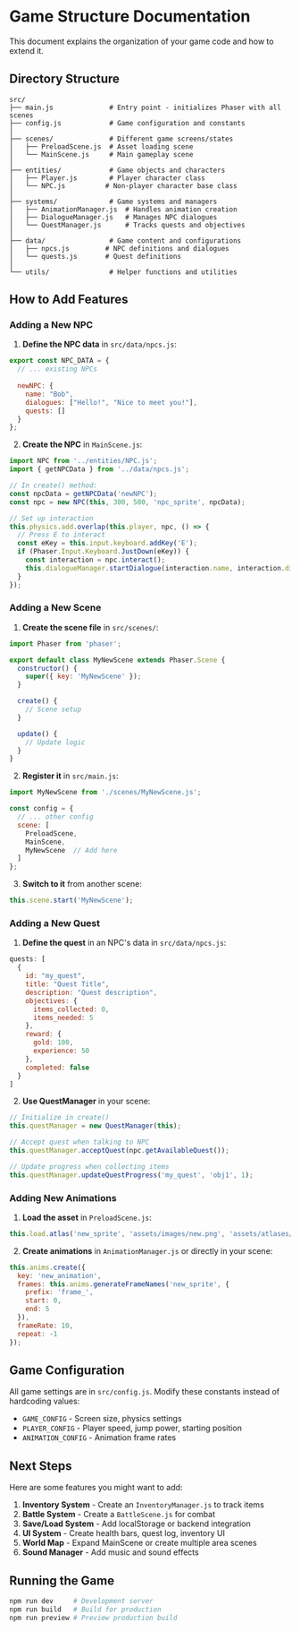 # Game Structure Documentation

This document explains the organization of your game code and how to extend it.

## Directory Structure

```
src/
├── main.js              # Entry point - initializes Phaser with all scenes
├── config.js            # Game configuration and constants
│
├── scenes/              # Different game screens/states
│   ├── PreloadScene.js  # Asset loading scene
│   └── MainScene.js     # Main gameplay scene
│
├── entities/            # Game objects and characters
│   ├── Player.js        # Player character class
│   └── NPC.js          # Non-player character base class
│
├── systems/             # Game systems and managers
│   ├── AnimationManager.js  # Handles animation creation
│   ├── DialogueManager.js   # Manages NPC dialogues
│   └── QuestManager.js      # Tracks quests and objectives
│
├── data/                # Game content and configurations
│   ├── npcs.js         # NPC definitions and dialogues
│   └── quests.js       # Quest definitions
│
└── utils/               # Helper functions and utilities
```

## How to Add Features

### Adding a New NPC

1. **Define the NPC data** in `src/data/npcs.js`:
```javascript
export const NPC_DATA = {
  // ... existing NPCs
  
  newNPC: {
    name: "Bob",
    dialogues: ["Hello!", "Nice to meet you!"],
    quests: []
  }
};
```

2. **Create the NPC** in `MainScene.js`:
```javascript
import NPC from '../entities/NPC.js';
import { getNPCData } from '../data/npcs.js';

// In create() method:
const npcData = getNPCData('newNPC');
const npc = new NPC(this, 300, 500, 'npc_sprite', npcData);

// Set up interaction
this.physics.add.overlap(this.player, npc, () => {
  // Press E to interact
  const eKey = this.input.keyboard.addKey('E');
  if (Phaser.Input.Keyboard.JustDown(eKey)) {
    const interaction = npc.interact();
    this.dialogueManager.startDialogue(interaction.name, interaction.dialogue);
  }
});
```

### Adding a New Scene

1. **Create the scene file** in `src/scenes/`:
```javascript
import Phaser from 'phaser';

export default class MyNewScene extends Phaser.Scene {
  constructor() {
    super({ key: 'MyNewScene' });
  }

  create() {
    // Scene setup
  }

  update() {
    // Update logic
  }
}
```

2. **Register it** in `src/main.js`:
```javascript
import MyNewScene from './scenes/MyNewScene.js';

const config = {
  // ... other config
  scene: [
    PreloadScene,
    MainScene,
    MyNewScene  // Add here
  ]
};
```

3. **Switch to it** from another scene:
```javascript
this.scene.start('MyNewScene');
```

### Adding a New Quest

1. **Define the quest** in an NPC's data in `src/data/npcs.js`:
```javascript
quests: [
  {
    id: "my_quest",
    title: "Quest Title",
    description: "Quest description",
    objectives: {
      items_collected: 0,
      items_needed: 5
    },
    reward: {
      gold: 100,
      experience: 50
    },
    completed: false
  }
]
```

2. **Use QuestManager** in your scene:
```javascript
// Initialize in create()
this.questManager = new QuestManager(this);

// Accept quest when talking to NPC
this.questManager.acceptQuest(npc.getAvailableQuest());

// Update progress when collecting items
this.questManager.updateQuestProgress('my_quest', 'obj1', 1);
```

### Adding New Animations

1. **Load the asset** in `PreloadScene.js`:
```javascript
this.load.atlas('new_sprite', 'assets/images/new.png', 'assets/atlases/new.json');
```

2. **Create animations** in `AnimationManager.js` or directly in your scene:
```javascript
this.anims.create({
  key: 'new_animation',
  frames: this.anims.generateFrameNames('new_sprite', { 
    prefix: 'frame_', 
    start: 0, 
    end: 5 
  }),
  frameRate: 10,
  repeat: -1
});
```

## Game Configuration

All game settings are in `src/config.js`. Modify these constants instead of hardcoding values:

- `GAME_CONFIG` - Screen size, physics settings
- `PLAYER_CONFIG` - Player speed, jump power, starting position
- `ANIMATION_CONFIG` - Animation frame rates

## Next Steps

Here are some features you might want to add:

1. **Inventory System** - Create an `InventoryManager.js` to track items
2. **Battle System** - Create a `BattleScene.js` for combat
3. **Save/Load System** - Add localStorage or backend integration
4. **UI System** - Create health bars, quest log, inventory UI
5. **World Map** - Expand MainScene or create multiple area scenes
6. **Sound Manager** - Add music and sound effects

## Running the Game

```bash
npm run dev     # Development server
npm run build   # Build for production
npm run preview # Preview production build
```

